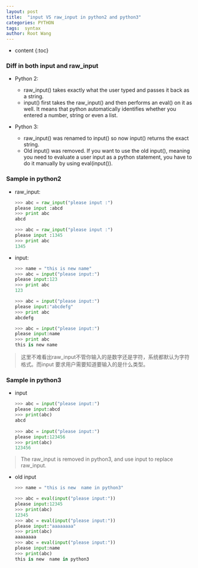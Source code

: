 ```yaml
---
layout: post
title:  "input VS raw_input in python2 and python3"
categories: PYTHON
tags:  syntax
author: Root Wang
---
```


* content
{:toc}

### Diff in both input and raw_input

* Python 2:
    * raw_input() takes exactly what the user typed and passes it back as a string.
    * input() first takes the raw_input() and then performs an eval() on it as well. It means that python automatically identifies whether you entered a number, string or even a list.

* Python 3:
    * raw_input() was renamed to input() so now input() returns the exact string.
    * Old input() was removed.
        If you want to use the old input(), meaning you need to evaluate a user input as a python statement, you have to do it manually by using eval(input()).


### Sample in python2

* raw_input:

    ```python
    >>> abc = raw_input("please input :")
    please input :abcd
    >>> print abc
    abcd
    
    >>> abc = raw_input("please input :")
    please input :1345
    >>> print abc
    1345
    ```

* input:

    ```python
    >>> name = "this is new name"
    >>> abc = input("please input:")
    please input:123
    >>> print abc
    123

    >>> abc = input("please input:")
    please input:"abcdefg"
    >>> print abc
    abcdefg

    >>> abc = input("please input:")
    please input:name
    >>> print abc
    this is new name
    ```


>这里不难看出raw_input不管你输入的是数字还是字符，系统都默认为字符格式。而input 要求用户需要知道要输入的是什么类型。


### Sample in python3

* input

    ```python
    >>> abc = input("please input:")                                                                                                        
    please input:abcd
    >>> print(abc)
    abcd
     
    >>> abc = input("please input:")                                                                                                        
    please input:123456
    >>> print(abc)
    123456
    ```
> The raw_input is removed in python3, and use input to replace raw_input.


* old input

    ```python
    >>> name = "this is new  name in python3"
    
    >>> abc = eval(input("please input:"))                                                                                                  
    please input:12345
    >>> print(abc)
    12345
    >>> abc = eval(input("please input:"))                                                                                                  
    please input:"aaaaaaaa"
    >>> print(abc)
    aaaaaaaa
    >>> abc = eval(input("please input:"))
    please input:name
    >>> print(abc)
    this is new  name in python3
    ```
